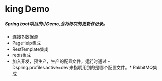 # king Demo
##### Spring boot项目的小Demo,会将每次的更新做记录。
* 连接多数据源
* PageHelp集成
* RestTemplate集成
* redis集成
* 加入开发，预生产，生产的配置文件，运行时通过 -Dspring.profiles.active=dev 来指明用到的是哪个配置文件。* RabbitMQ集成